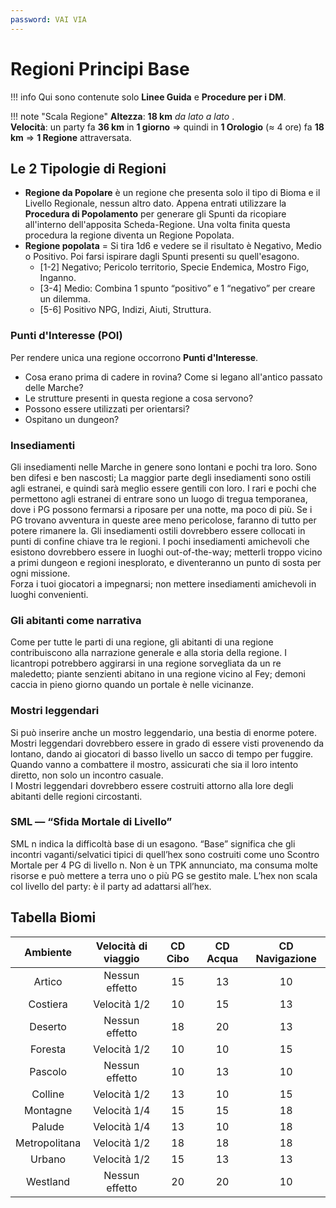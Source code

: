 ```yaml
---
password: VAI VIA
---
```


# Regioni Principi Base

!!! info
    Qui sono contenute solo **Linee Guida** e **Procedure per i DM**.

!!! note "Scala Regione"
    **Altezza**: **18 km** *da lato a lato* .  
    **Velocità**: un party fa **36 km** in **1 giorno** ⇒ quindi in **1 Orologio** (≈ 4 ore) fa **18 km** ⇒ **1 Regione** attraversata.

## Le 2 Tipologie di Regioni

- **Regione da Popolare** è un regione che presenta solo il tipo di Bioma e il Livello Regionale, nessun altro dato. Appena entrati utilizzare la **Procedura di Popolamento** per generare gli Spunti da ricopiare all'interno dell'apposita Scheda-Regione. Una volta finita questa procedura la regione diventa un Regione Popolata.
- **Regione popolata** = Si tira 1d6 e vedere se il risultato è Negativo, Medio o Positivo. Poi farsi ispirare dagli Spunti presenti su quell'esagono.
    - \[1-2\] Negativo; Pericolo territorio, Specie Endemica, Mostro Figo, Inganno.
    - \[3-4\] Medio: Combina 1 spunto “positivo” e 1 “negativo” per creare un dilemma.
    - \[5-6\] Positivo NPG, Indizi, Aiuti, Struttura.

### Punti d'Interesse (POI)

Per rendere unica una regione occorrono **Punti d'Interesse**.

* Cosa erano prima di cadere in rovina? Come si legano all'antico passato delle Marche?
* Le strutture presenti in questa regione a cosa servono?
* Possono essere utilizzati per orientarsi?
* Ospitano un dungeon?

### Insediamenti

Gli insediamenti nelle Marche in genere sono lontani e pochi tra loro. Sono ben difesi e ben nascosti; La maggior parte degli insediamenti sono ostili agli estranei, e quindi sarà meglio essere gentili con loro. I rari e pochi che permettono agli estranei di entrare sono un luogo di tregua temporanea, dove i PG possono fermarsi a riposare per una notte, ma poco di più. Se i PG trovano avventura in queste aree meno pericolose, faranno di tutto per potere rimanere la. Gli insediamenti ostili dovrebbero essere collocati in punti di confine chiave tra le regioni. I pochi insediamenti amichevoli che esistono dovrebbero essere in luoghi out-of-the-way; metterli troppo vicino a primi dungeon e regioni inesplorato, e diventeranno un punto di sosta per ogni missione.   
Forza i tuoi giocatori a impegnarsi; non mettere insediamenti amichevoli in luoghi convenienti.

### Gli abitanti come narrativa

Come per tutte le parti di una regione, gli abitanti di una regione contribuiscono alla narrazione generale e alla storia della regione. I licantropi potrebbero aggirarsi in una regione sorvegliata da un re maledetto; piante senzienti abitano in una regione vicino al Fey; demoni caccia in pieno giorno quando un portale è nelle vicinanze.

### Mostri leggendari

Si può inserire anche un mostro leggendario, una bestia di enorme potere. Mostri leggendari dovrebbero essere in grado di essere visti provenendo da lontano, dando ai giocatori di basso livello un sacco di tempo per fuggire. Quando vanno a combattere il mostro, assicurati che sia il loro intento diretto, non solo un incontro casuale.  
I Mostri leggendari dovrebbero essere costruiti attorno alla lore degli abitanti delle regioni circostanti.

### SML — “Sfida Mortale di Livello”

SML n indica la difficoltà base di un esagono. “Base” significa che gli incontri vaganti/selvatici tipici di quell’hex sono costruiti come uno Scontro Mortale per 4 PG di livello n. Non è un TPK annunciato, ma consuma molte risorse e può mettere a terra uno o più PG se gestito male. L’hex non scala col livello del party: è il party ad adattarsi all’hex.

## Tabella Biomi

|   Ambiente    | Velocità di viaggio | CD Cibo | CD Acqua | CD Navigazione |
|:-------------:|:-------------------:|:-------:|:--------:|:--------------:|
|    Artico     |   Nessun effetto    |   15    |    13    |       10       |
|   Costiera    |    Velocità 1/2     |   10    |    15    |       13       |
|    Deserto    |   Nessun effetto    |   18    |    20    |       13       |
|    Foresta    |    Velocità 1/2     |   10    |    10    |       15       |
|    Pascolo    |   Nessun effetto    |   10    |    13    |       10       |
|    Colline    |    Velocità 1/2     |   13    |    10    |       15       |
|   Montagne    |    Velocità 1/4     |   15    |    15    |       18       |
|    Palude     |    Velocità 1/4     |   13    |    10    |       18       |
| Metropolitana |    Velocità 1/2     |   18    |    18    |       18       |
|    Urbano     |    Velocità 1/2     |   15    |    13    |       13       |
|   Westland    |   Nessun effetto    |   20    |    20    |       10       |
    